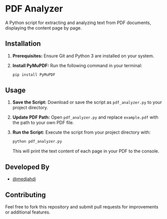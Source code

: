 # PDF Analyzer

A Python script for extracting and analyzing text from PDF documents, displaying the content page by page.

## Installation

1. **Prerequisites:** Ensure Git and Python 3 are installed on your system.
2. **Install PyMuPDF:** Run the following command in your terminal:

    ```bash
    pip install PyMuPDF
    ```

## Usage

1. **Save the Script:** Download or save the script as `pdf_analyzer.py` to your project directory.
2. **Update PDF Path:** Open `pdf_analyzer.py` and replace `example.pdf` with the path to your own PDF file.
3. **Run the Script:** Execute the script from your project directory with:

    ```bash
    python pdf_analyzer.py
    ```

   This will print the text content of each page in your PDF to the console.

## Developed By

- [@medjahdi](https://github.com/medjahdi)

## Contributing

Feel free to fork this repository and submit pull requests for improvements or additional features.
